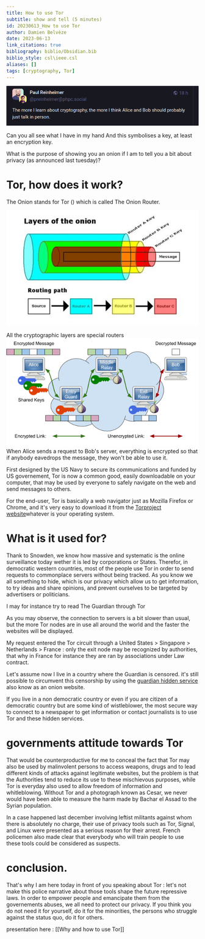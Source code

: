 ```yaml
---
title: How to use Tor
subtitle: show and tell (5 minutes)
id: 20230613_How to use Tor
author: Damien Belvèze
date: 2023-06-13
link_citations: true
bibliography: biblio/Obsidian.bib
biblio_style: csl\ieee.csl
aliases: []
tags: [cryptography, Tor]
---
```


![](images/Alice_Bob.png)

Can you all see what I have in my hand <!--showing an onion-->
And this symbolises a key, at least an encryption key. 

What is the purpose of showing you an onion if I am to tell you a bit about privacy (as announced last tuesday)? 

# Tor, how does it work?

The Onion stands for Tor (<!--spell the acronym-->) which is called The Onion Router. 

<!--first slide-->

![](images/tor_onion_layers.png)

All the cryptographic layers are special routers
![](images/Tor_onion_layers1.png)
When Alice sends a request to Bob's server, everything is encrypted so that if anybody eavedrops the message, they won't be able to use it. 

First designed by the US Navy to secure its communications and funded by US governement, Tor is now a common good, easily downloadable on your computer, that may be used by everyone to safely navigate on the web and send messages to others.

<!-- downloading the software -->

For the end-user, Tor is basically a web navigator just as Mozilla Firefox or Chrome, and it's very easy to download it from the [Torproject website](https://www.torproject.org/)whatever is your operating system. 

# What is it used for? 

Thank to Snowden, we know how massive and systematic is the online surveillance today wether it is led by corporations or States. 
Therefor, in democratic western countries, most of the people use Tor in order to send requests to commonplace servers without being tracked. As you know we all something to hide, which is our privacy which allow us to get information, to try ideas and share opinions, and prevent ourselves to be targeted by advertisers or politicians. 

I may for instance try to read The Guardian through Tor
<!-- showing the circuits -->
As you may observe, the connection to servers is a bit slower than usual, but the more Tor nodes are in use all around the world and the faster the websites will be displayed. 

My request entered the Tor circuit through a United States > Singapore > Netherlands > France : only the exit node may be recognized by authorities, that why in France for instance they are ran by associations under Law contract.

Let's assume now I live in a country where the Guardian is censored. it's still possible to circumvent this censorship by using the [guardian hidden service](https://www.guardian2zotagl6tmjucg3lrhxdk4dw3lhbqnkvvkywawy3oqfoprid.onion) also know as an onion website. 

<!-- look for guardian inurl:.onion -->

If you live in a non democratic country or even if you are citizen of a democratic country but are some kind of wistleblower, the most secure way to connect to a newspaper to get information or contact journalists is to use Tor and these hidden services. 

# governments attitude towards Tor

That would be counterproductive for me to conceal the fact that Tor may also be used by malinvolent persons to access weapons, drugs and to lead different kinds of attacks against legitimate websites, but the problem is that the Authorities tend to reduce its use to these mischievous purposes, while Tor is everyday also used to allow freedom of information and whitleblowing. Without Tor and a photograph known as Cesar, we never would have been able to measure the harm made by Bachar el Assad to the Syrian population. 

In a case happened last december involving leftist militants against whom there is absolutely no charge, their use of privacy tools such as Tor, Signal, and Linux were presented as a serious reason for their arrest. French policemen also made clear that everybody who will train people to use these tools could be considered as suspects.

# conclusion.

That's why I am here today in front of you speaking about Tor : let's not make this police narrative about those tools shape the future repressive laws. In order to empower people and emancipate them from the governements abuses, we all need to protect our privacy. If you think you do not need it for yourself, do it for the minorities, the persons who struggle against the status quo, do it for others. 

presentation here : [[Why and how to use Tor]]
















